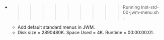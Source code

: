 * >>>>>>>>> Running inst-std-00-jwm-menu.sh ...
  * Add default standard menus in JWM.
  * Disk size = 2890480K. Space Used = 4K. Runtime = 00:00:00:01.
